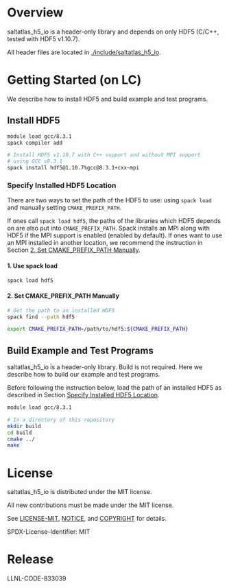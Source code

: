 # Overview

saltatlas_h5_io is a header-only library and depends on only HDF5 (C/C++, tested with HDF5 v1.10.7).

All header files are located in [./include/saltatlas_h5_io](./include/saltatlas_h5_io).

# Getting Started (on LC)

We describe how to install HDF5 and build example and test programs.

## Install HDF5

```bash
module load gcc/8.3.1
spack compiler add

# Install HDF5 v1.10.7 with C++ support and without MPI support
# using GCC v8.3.1
spack install hdf5@1.10.7%gcc@8.3.1+cxx~mpi
```

### Specify Installed HDF5 Location

There are two ways to set the path of the HDF5 to use:
using `spack load` and manually setting `CMAKE_PREFIX_PATH`.

If ones call `spack load hdf5`,
the paths of the libraries which HDF5 depends on are also put into `CMAKE_PREFIX_PATH`.
Spack installs an MPI along with HDF5 if the MPI support is enabled (enabled by default).
If ones want to use an MPI installed in another location,
we recommend the instruction in Section [2. Set CMAKE_PREFIX_PATH Manually](#2-set-cmake_prefix_path-manually).

#### 1. Use spack load

```bash
spack load hdf5
```

#### 2. Set CMAKE_PREFIX_PATH Manually

```bash
# Get the path to an installed HDF5
spack find --path hdf5

export CMAKE_PREFIX_PATH=/path/to/hdf5:${CMAKE_PREFIX_PATH}
```

## Build Example and Test Programs

saltatlas_h5_io is a header-only library.
Build is not required.
Here we describe how to build our example and test programs.

Before following the instruction below,
load the path of an installed HDF5 as described in Section [Specify Installed HDF5 Location](#specify-hdf5-location).

```bash
module load gcc/8.3.1

# In a directory of this repository
mkdir build
cd build
cmake ../
make
```

# License
saltatlas_h5_io is distributed under the MIT license.

All new contributions must be made under the MIT license.

See [LICENSE-MIT](LICENSE-MIT), [NOTICE](NOTICE), and [COPYRIGHT](COPYRIGHT) for
details.

SPDX-License-Identifier: MIT

# Release
LLNL-CODE-833039
